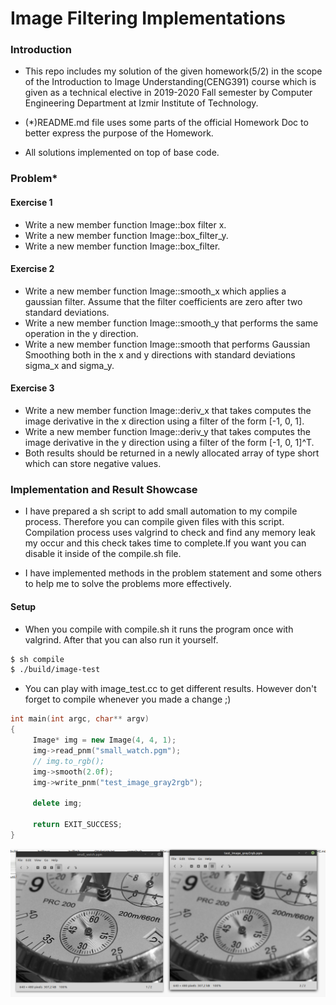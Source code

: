 # Image Filtering Implementations

### Introduction

* This repo includes my solution of the given homework(5/2) in the scope of the Introduction to Image Understanding(CENG391) course which is given as a technical elective in 2019-2020 Fall semester by Computer Engineering Department at Izmir Institute of Technology.

* (*)README.md file uses some parts of the official Homework Doc to better express the purpose of the Homework.

* All solutions implemented on top of base code.

### Problem*

#### Exercise 1 

* Write a new member function Image::box filter x.
* Write a new member function Image::box_filter_y.
* Write a new member function Image::box_filter.

#### Exercise 2

* Write a new member function Image::smooth_x which applies a gaussian filter. Assume that the filter coefficients are zero after two standard deviations.
* Write a new member function Image::smooth_y that performs the same operation in the y direction.
* Write a new member function Image::smooth that performs Gaussian Smoothing both in the x and y directions with standard deviations sigma_x and sigma_y.


#### Exercise 3

* Write a new member function Image::deriv_x that takes computes the image derivative in the x direction using a filter of the form [-1, 0, 1].
* Write a new member function Image::deriv_y that takes computes the image derivative in the y direction using a filter of the form [-1, 0, 1]^T.
* Both results should be returned in a newly allocated array of type short which can store negative values.

### Implementation and Result Showcase

* I have prepared a sh script to add small automation to my compile process. Therefore you can compile given files with this script. Compilation process uses valgrind to check and find any memory leak my occur and this check takes time to complete.If you want you can disable it inside of the compile.sh file.

* I have implemented methods in the problem statement and some others to help me to solve the problems more effectively.

#### Setup

* When you compile with compile.sh it runs the program once with valgrind. After that you can also run it yourself.

```bash
$ sh compile
$ ./build/image-test
```

* You can play with image_test.cc to get different results. However don't forget to compile whenever you made a change ;)

```C++
int main(int argc, char** argv)
{
     Image* img = new Image(4, 4, 1);
     img->read_pnm("small_watch.pgm");
     // img.to_rgb();
     img->smooth(2.0f);
     img->write_pnm("test_image_gray2rgb");

     delete img;

     return EXIT_SUCCESS;
}

```

![alt text](https://github.com/feyil/Image-Filtering-Implementations/blob/master/screenshots/smooth.png "smooth")

